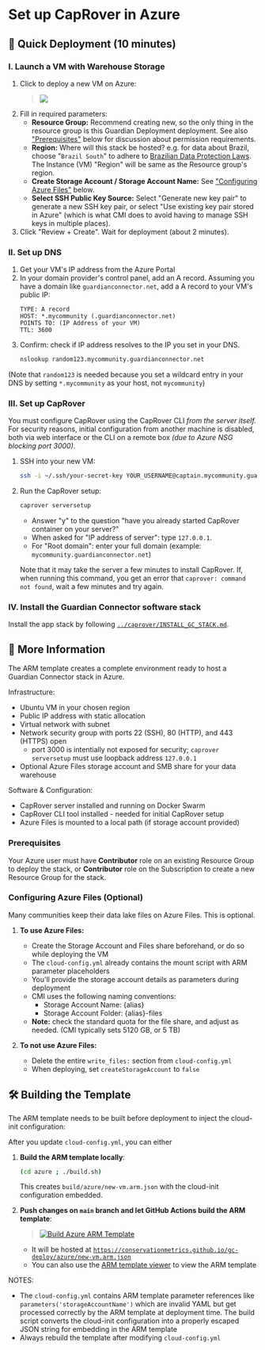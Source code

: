 # Set up CapRover in Azure

## 🚀 Quick Deployment (10 minutes)

### I. Launch a VM with Warehouse Storage

1. Click to deploy a new VM on Azure:
    > [<img src="https://aka.ms/deploytoazurebutton"/>](https://portal.azure.com/#create/Microsoft.Template/uri/https%3A%2F%2Fconservationmetrics.github.io%2Fgc-deploy%2Fazure%2Fnew-vm.arm.json)
2. Fill in required parameters:
    - **Resource Group:** Recommend creating new, so the only thing in the resource group is this Guardian Deployment deployment. See also ["Prerequisites"](#prerequisites) below for discussion about permission requirements.
    - **Region:** Where will this stack be hosted? e.g. for data about Brazil, choose "`Brazil South`" to adhere to [Brazilian Data Protection Laws](https://www.gov.br/esporte/pt-br/acesso-a-informacao/lgpd). The Instance (VM) "Region" will be same as the Resource group's region.
    - **Create Storage Account / Storage Account Name:** See ["Configuring Azure Files"](#configuring-azure-files-optional) below.
    - **Select SSH Public Key Source:** Select "Generate new key pair" to generate a new SSH key pair, or select "Use existing key pair stored in Azure" (which is what CMI does to avoid having to manage SSH keys in multiple places).
3. Click "Review + Create". Wait for deployment (about 2 minutes).

### II. Set up DNS

1. Get your VM's IP address from the Azure Portal
2. In your domain provider's control panel, add an A record. Assuming you have a domain like `guardianconnector.net`, add a A record to your VM's public IP:
    ```
    TYPE: A record
    HOST: *.mycommunity (.guardianconnector.net)
    POINTS TO: (IP Address of your VM)
    TTL: 3600
    ```
3. Confirm: check if IP address resolves to the IP you set in your DNS.
    ```bash
    nslookup random123.mycommunity.guardianconnector.net
    ```
(Note that `random123` is needed because you set a wildcard entry in your DNS by setting `*.mycommunity` as your host, not `mycommunity`)


### III. Set up CapRover

You must configure CapRover using the CapRover CLI _from the server itself._
For security reasons, initial configuration from another machine is disabled, both via web interface or the CLI on a remote box _(due to Azure NSG blocking port 3000)_.

1. SSH into your new VM:
    ```bash
    ssh -i ~/.ssh/your-secret-key YOUR_USERNAME@captain.mycommunity.guardianconnector.net
    ```
2. Run the CapRover setup:
    ```bash
    caprover serversetup
    ```
    - Answer "y" to the question "have you already started CapRover container on your server?"
    - When asked for "IP address of server": type `127.0.0.1`.
    - For "Root domain": enter your full domain (example: `mycommunity.guardianconnector.net`)

    Note that it may take the server a few minutes to install CapRover. If, when running this command, you get an error that `caprover: command not found`, wait a few minutes and try again.

### IV. Install the Guardian Connector software stack

Install the app stack by following [`../caprover/INSTALL_GC_STACK.md`](../caprover/INSTALL_GC_STACK.md).


## 📖 More Information

The ARM template creates a complete environment ready to host a Guardian Connector stack in Azure.

Infrastructure:
- Ubuntu VM in your chosen region
- Public IP address with static allocation
- Virtual network with subnet
- Network security group with ports 22 (SSH), 80 (HTTP), and 443 (HTTPS) open
    - port 3000 is intentially not exposed for security; `caprover serversetup` must use loopback address `127.0.0.1`
- Optional Azure Files storage account and SMB share for your data warehouse

Software & Configuration:
- CapRover server installed and running on Docker Swarm
- CapRover CLI tool installed - needed for initial CapRover setup
- Azure Files is mounted to a local path (if storage account provided)

### Prerequisites

Your Azure user must have **Contributor** role on an existing Resource Group to deploy the stack,
or **Contributor** role on the Subscription to create a new Resource Group for the stack.

### Configuring Azure Files (Optional)

Many communities keep their data lake files on Azure Files. This is optional.

1. **To use Azure Files:**
   - Create the Storage Account and Files share beforehand, or do so while deploying the VM
   - The `cloud-config.yml` already contains the mount script with ARM parameter placeholders
   - You'll provide the storage account details as parameters during deployment
   - CMI uses the following naming conventions:
     - Storage Account Name: {alias}
     - Storage Account Folder: {alias}-files
   - **Note:** check the standard quota for the file share, and adjust as needed. (CMI typically sets 5120 GB, or 5 TB)

2. **To not use Azure Files:**
   - Delete the entire `write_files:` section from `cloud-config.yml`
   - When deploying, set `createStorageAccount` to `false`

## 🛠️ Building the Template

The ARM template needs to be built before deployment to inject the cloud-init configuration:

After you update `cloud-config.yml`, you can either

1. **Build the ARM template locally**:
   ```bash
   (cd azure ; ./build.sh)
   ```
   This creates `build/azure/new-vm.arm.json` with the cloud-init configuration embedded.

2. **Push changes on `main` branch and let GitHub Actions build the ARM template**:
   > [![Build Azure ARM Template](https://github.com/ConservationMetrics/gc-deploy/actions/workflows/build-and-deploy.yml/badge.svg)](https://github.com/ConservationMetrics/gc-deploy/actions/workflows/build-and-deploy.yml)
    - It will be hosted at [`https://conservationmetrics.github.io/gc-deploy/azure/new-vm.arm.json`](https://conservationmetrics.github.io/gc-deploy/azure/new-vm.arm.json)
    - You can also use the [ARM template viewer](https://armviz.io/#/?load=https%3A%2F%2Fconservationmetrics.github.io%2Fgc-deploy%2Fazure%2Fnew-vm.arm.json) to view the ARM template


NOTES:
- The `cloud-config.yml` contains ARM template parameter references like `parameters('storageAccountName')` which are invalid YAML but get processed correctly by the ARM template at deployment time. The build script converts the cloud-init configuration into a properly escaped JSON string for embedding in the ARM template
- Always rebuild the template after modifying `cloud-config.yml`
